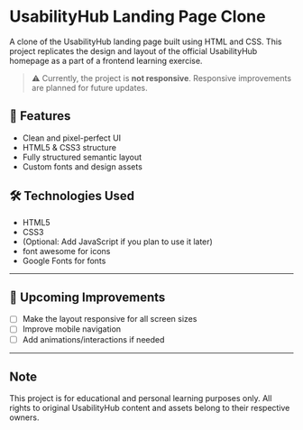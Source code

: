 # UsabilityHub Landing Page Clone

A clone of the UsabilityHub landing page built using HTML and CSS. This project replicates the design and layout of the official UsabilityHub homepage as a part of a frontend learning exercise.

> ⚠️ Currently, the project is **not responsive**. Responsive improvements are planned for future updates.

## 🚀 Features

- Clean and pixel-perfect UI
- HTML5 & CSS3 structure
- Fully structured semantic layout
- Custom fonts and design assets

## 🛠️ Technologies Used

- HTML5
- CSS3
- (Optional: Add JavaScript if you plan to use it later)
- font awesome for icons
- Google Fonts for fonts
---

## 🎯 Upcoming Improvements

- [ ] Make the layout responsive for all screen sizes
- [ ] Improve mobile navigation
- [ ] Add animations/interactions if needed

---
## Note
This project is for educational and personal learning purposes only. All rights to original UsabilityHub content and assets belong to their respective owners.




